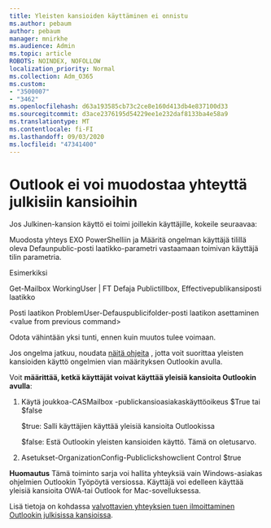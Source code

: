 ```yaml
---
title: Yleisten kansioiden käyttäminen ei onnistu
ms.author: pebaum
author: pebaum
manager: mnirkhe
ms.audience: Admin
ms.topic: article
ROBOTS: NOINDEX, NOFOLLOW
localization_priority: Normal
ms.collection: Adm_O365
ms.custom:
- "3500007"
- "3462"
ms.openlocfilehash: d63a193585cb73c2ce8e160d413db4e837100d33
ms.sourcegitcommit: d3ace2376195d54229ee1e232daf8133ba4e58a9
ms.translationtype: MT
ms.contentlocale: fi-FI
ms.lasthandoff: 09/03/2020
ms.locfileid: "47341400"
---
```

# <a name="outlook-cannot-connect-to-public-folders"></a>Outlook ei voi muodostaa yhteyttä julkisiin kansioihin

Jos Julkinen-kansion käyttö ei toimi joillekin käyttäjille, kokeile seuraavaa:

Muodosta yhteys EXO PowerShelliin ja Määritä ongelman käyttäjä tilillä oleva Defaunpublic-posti laatikko-parametri vastaamaan toimivan käyttäjä tilin parametria.

Esimerkiksi

Get-Mailbox WorkingUser | FT Defaja Publictillbox, Effectivepublikansiposti laatikko

Posti laatikon ProblemUser-Defauspublicifolder-posti laatikon asettaminen \<value from previous command>

Odota vähintään yksi tunti, ennen kuin muutos tulee voimaan.

Jos ongelma jatkuu, noudata [näitä ohjeita](https://aka.ms/pfcte) , jotta voit suorittaa yleisten kansioiden käyttö ongelmien vian määrityksen Outlookin avulla.
 
Voit **määrittää, ketkä käyttäjät voivat käyttää yleisiä kansioita Outlookin avulla**:

1.  Käytä joukkoa-CASMailbox <mailboxname> -publickansioasiakaskäyttöoikeus $True tai $false  
      
    $true: Salli käyttäjien käyttää yleisiä kansioita Outlookissa  
      
    $false: Estä Outlookin yleisten kansioiden käyttö. Tämä on oletusarvo.  
        
2.  Asetukset-OrganizationConfig-Publiclickshowclient Control $true   
      
**Huomautus** Tämä toiminto sarja voi hallita yhteyksiä vain Windows-asiakas ohjelmien Outlookin Työpöytä versiossa. Käyttäjä voi edelleen käyttää yleisiä kansioita OWA-tai Outlook for Mac-sovelluksessa.
 
Lisä tietoja on kohdassa [valvottavien yhteyksien tuen ilmoittaminen Outlookin julkisissa kansioissa](https://aka.ms/controlpf).